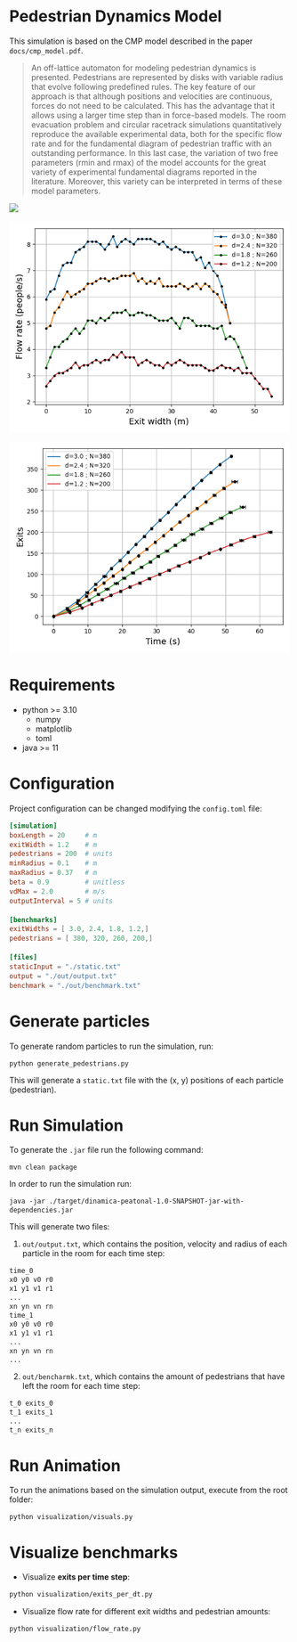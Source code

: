 # Pedestrian Dynamics Model

This simulation is based on the CMP model described in the paper `docs/cmp_model.pdf`.

> An off-lattice automaton for modeling pedestrian dynamics is presented. Pedestrians are represented by disks
with variable radius that evolve following predefined rules. The key feature of our approach is that although
positions and velocities are continuous, forces do not need to be calculated. This has the advantage that it
allows using a larger time step than in force-based models. The room evacuation problem and circular racetrack
simulations quantitatively reproduce the available experimental data, both for the specific flow rate and for the
fundamental diagram of pedestrian traffic with an outstanding performance. In this last case, the variation of two
free parameters (rmin and rmax) of the model accounts for the great variety of experimental fundamental diagrams
reported in the literature. Moreover, this variety can be interpreted in terms of these model parameters.

![](https://github.com/eperezok/pedestrian-simulation/blob/main/results/animation.gif)

![](https://github.com/eperezok/pedestrian-simulation/blob/main/results/flow_rate_vs_time.png)

![](https://github.com/eperezok/pedestrian-simulation/blob/main/results/flow_rate_comp.png)

# Requirements

- python >= 3.10
  - numpy
  - matplotlib
  - toml
- java >= 11

# Configuration

Project configuration can be changed modifying the `config.toml` file:

```toml
[simulation]
boxLength = 20     # m
exitWidth = 1.2    # m
pedestrians = 200  # units
minRadius = 0.1    # m
maxRadius = 0.37   # m
beta = 0.9         # unitless
vdMax = 2.0        # m/s
outputInterval = 5 # units

[benchmarks]
exitWidths = [ 3.0, 2.4, 1.8, 1.2,]
pedestrians = [ 380, 320, 260, 200,]

[files]
staticInput = "./static.txt"
output = "./out/output.txt"
benchmark = "./out/benchmark.txt"
```

# Generate particles

To generate random particles to run the simulation, run:

```shell
python generate_pedestrians.py
```

This will generate a `static.txt` file with the (x, y) positions of each particle (pedestrian).

# Run Simulation

To generate the `.jar` file run the following command:

```shell  
mvn clean package
```

In order to run the simulation run:

```shell
java -jar ./target/dinamica-peatonal-1.0-SNAPSHOT-jar-with-dependencies.jar
```

This will generate two files:

1. `out/output.txt`, which contains the position, velocity and radius of each particle in the room for each time step:

```
time_0
x0 y0 v0 r0
x1 y1 v1 r1
...
xn yn vn rn
time_1
x0 y0 v0 r0
x1 y1 v1 r1
...
xn yn vn rn
...
```

2. `out/bencharmk.txt`, which contains the amount of pedestrians that have left the room for each time step:

```
t_0 exits_0
t_1 exits_1
...
t_n exits_n
```

# Run Animation

To run the animations based on the simulation output, execute from the root folder:

```shell
python visualization/visuals.py
```

# Visualize benchmarks

- Visualize **exits per time step**:

```bash
python visualization/exits_per_dt.py
```

- Visualize flow rate for different exit widths and pedestrian amounts:

```bash
python visualization/flow_rate.py
```
